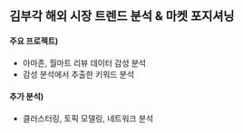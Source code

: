 ## 김부각 해외 시장 트렌드 분석 & 마켓 포지셔닝

#### 주요 프로젝트) 
- 아마존, 월마트 리뷰 데이터 감성 분석 
- 감성 분석에서 추출한 키워드 분석

#### 추가 분석) 
- 클러스터링, 토픽 모델링, 네트워크 분석
